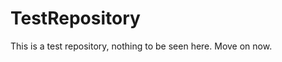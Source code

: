 TestRepository
==============

This is a test repository, nothing to be seen here. Move on now.  
 
 
   
     
   
          
  
   
  
    
 
   
 
 
 
 
